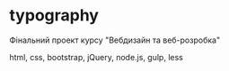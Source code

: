# typography

Фінальний проект курсу "Вебдизайн та веб-розробка"

html, css,
bootstrap, jQuery,
node.js, gulp, less 
